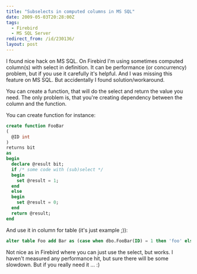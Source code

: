 ```yaml
---
title: "Subselects in computed columns in MS SQL"
date: 2009-05-03T20:28:00Z
tags:
  - Firebird
  - MS SQL Server
redirect_from: /id/230136/
layout: post
---
```

I found nice hack on MS SQL. On Firebird I'm using sometimes computed column(s) with select in definition. It can be performance (or concurrency) problem, but if you use it carefully it's helpful. And I was missing this feature on MS SQL. But accidentally I found solution/workaround.

You can create a function, that will do the select and return the value you need. The only problem is, that you're creating dependency between the column and the function. 

You can create function for instance:

```sql
create function FooBar
(
  @ID int
)
returns bit
as
begin
  declare @result bit;
  if /* some code with (sub)select */
  begin
    set @result = 1;
  end
  else
  begin
    set @result = 0;
  end
  return @result;
end
```

And use it in column for table (it's just example ;)):

```sql
alter table Foo add Bar as (case when dbo.FooBar(ID) = 1 then 'foo' else 'bar' end);
```

Not nice as in Firebird where you can just use the select, but works. I haven't measured any performance hit, but sure there will be some slowdown. But if you really need it ... :)